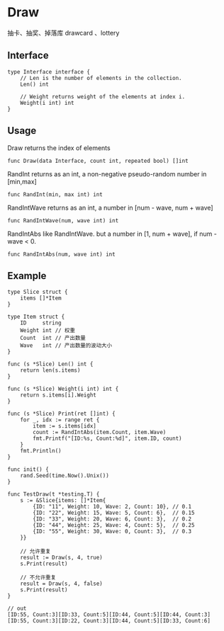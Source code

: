 # Draw

抽卡、抽奖、掉落库 drawcard 、lottery

## Interface

```
type Interface interface {
	// Len is the number of elements in the collection.
	Len() int

	// Weight returns weight of the elements at index i.
	Weight(i int) int
}
```

## Usage

Draw returns the index of elements

`func Draw(data Interface, count int, repeated bool) []int `

RandInt returns as an int, a non-negative pseudo-random number in [min,max]

`func RandInt(min, max int) int`

RandIntWave returns as an int, a number in [num - wave, num + wave]

`func RandIntWave(num, wave int) int `

RandIntAbs like RandIntWave. but a number in [1, num + wave], if num - wave < 0.

`func RandIntAbs(num, wave int) int `

## Example

```
type Slice struct {
	items []*Item
}

type Item struct {
	ID     string
	Weight int // 权重
	Count  int // 产出数量
	Wave   int // 产出数量的波动大小
}

func (s *Slice) Len() int {
	return len(s.items)
}

func (s *Slice) Weight(i int) int {
	return s.items[i].Weight
}

func (s *Slice) Print(ret []int) {
	for _, idx := range ret {
		item := s.items[idx]
		count := RandIntAbs(item.Count, item.Wave)
		fmt.Printf("[ID:%s, Count:%d]", item.ID, count)
	}
    fmt.Println()
}

func init() {
	rand.Seed(time.Now().Unix())
}

func TestDraw(t *testing.T) {
	s := &Slice{items: []*Item{
		{ID: "11", Weight: 10, Wave: 2, Count: 10}, // 0.1
		{ID: "22", Weight: 15, Wave: 5, Count: 6},  // 0.15
		{ID: "33", Weight: 20, Wave: 6, Count: 3},  // 0.2
		{ID: "44", Weight: 25, Wave: 4, Count: 5},  // 0.25
		{ID: "55", Weight: 30, Wave: 0, Count: 3},  // 0.3
	}}

	// 允许重复
	result := Draw(s, 4, true)
	s.Print(result)

    // 不允许重复 
	result = Draw(s, 4, false)
	s.Print(result)
}

// out 
[ID:55, Count:3][ID:33, Count:5][ID:44, Count:5][ID:44, Count:3]
[ID:55, Count:3][ID:22, Count:3][ID:44, Count:5][ID:33, Count:6]

```